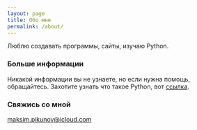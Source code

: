 ```yaml
---
layout: page
title: Обо мне
permalink: /about/
---
```


Люблю создавать программы, сайты, изучаю Python.


### Больше информации

Никакой информации вы не узнаете, но если нужна помощь, обращайтесь.
Захотите узнать что такое Python, вот [ссылка](https://ru.wikipedia.org/wiki/Python).
 
### Свяжись со мной

[maksim.pikunov@icloud.com](mailto:maksim.pikunov@icloud.com)
